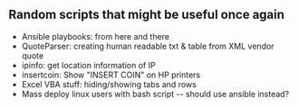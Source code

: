 ## Random scripts that might be useful once again
* Ansible playbooks:
  from here and there
* QuoteParser: creating human readable txt & table from XML vendor quote
* ipinfo: get location information of IP
* insertcoin: Show "INSERT COIN" on HP printers
* Excel VBA stuff: hiding/showing tabs and rows
* Mass deploy linux users with bash script -- should use ansible instead?
